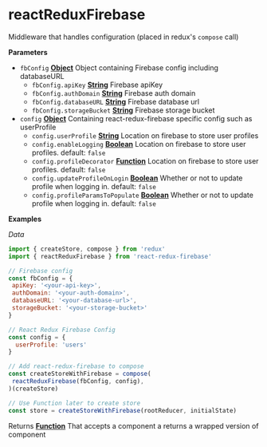 <!-- Generated by documentation.js. Update this documentation by updating the source code. -->

# reactReduxFirebase

Middleware that handles configuration (placed in redux's `compose` call)

**Parameters**

-   `fbConfig` **[Object](https://developer.mozilla.org/en-US/docs/Web/JavaScript/Reference/Global_Objects/Object)** Object containing Firebase config including databaseURL
    -   `fbConfig.apiKey` **[String](https://developer.mozilla.org/en-US/docs/Web/JavaScript/Reference/Global_Objects/String)** Firebase apiKey
    -   `fbConfig.authDomain` **[String](https://developer.mozilla.org/en-US/docs/Web/JavaScript/Reference/Global_Objects/String)** Firebase auth domain
    -   `fbConfig.databaseURL` **[String](https://developer.mozilla.org/en-US/docs/Web/JavaScript/Reference/Global_Objects/String)** Firebase database url
    -   `fbConfig.storageBucket` **[String](https://developer.mozilla.org/en-US/docs/Web/JavaScript/Reference/Global_Objects/String)** Firebase storage bucket
-   `config` **[Object](https://developer.mozilla.org/en-US/docs/Web/JavaScript/Reference/Global_Objects/Object)** Containing react-redux-firebase specific config such as userProfile
    -   `config.userProfile` **[String](https://developer.mozilla.org/en-US/docs/Web/JavaScript/Reference/Global_Objects/String)** Location on firebase to store user profiles
    -   `config.enableLogging` **[Boolean](https://developer.mozilla.org/en-US/docs/Web/JavaScript/Reference/Global_Objects/Boolean)** Location on firebase to store user profiles. default: `false`
    -   `config.profileDecorator` **[Function](https://developer.mozilla.org/en-US/docs/Web/JavaScript/Reference/Statements/function)** Location on firebase to store user profiles. default: `false`
    -   `config.updateProfileOnLogin` **[Boolean](https://developer.mozilla.org/en-US/docs/Web/JavaScript/Reference/Global_Objects/Boolean)** Whether or not to update profile when logging in. default: `false`
    -   `config.profileParamsToPopulate` **[Boolean](https://developer.mozilla.org/en-US/docs/Web/JavaScript/Reference/Global_Objects/Boolean)** Whether or not to update profile when logging in. default: `false`

**Examples**

_Data_

```javascript
import { createStore, compose } from 'redux'
import { reactReduxFirebase } from 'react-redux-firebase'

// Firebase config
const fbConfig = {
 apiKey: '<your-api-key>',
 authDomain: '<your-auth-domain>',
 databaseURL: '<your-database-url>',
 storageBucket: '<your-storage-bucket>'
}

// React Redux Firebase Config
const config = {
  userProfile: 'users'
}

// Add react-redux-firebase to compose
const createStoreWithFirebase = compose(
 reactReduxFirebase(fbConfig, config),
)(createStore)

// Use Function later to create store
const store = createStoreWithFirebase(rootReducer, initialState)
```

Returns **[Function](https://developer.mozilla.org/en-US/docs/Web/JavaScript/Reference/Statements/function)** That accepts a component a returns a wrapped version of component
